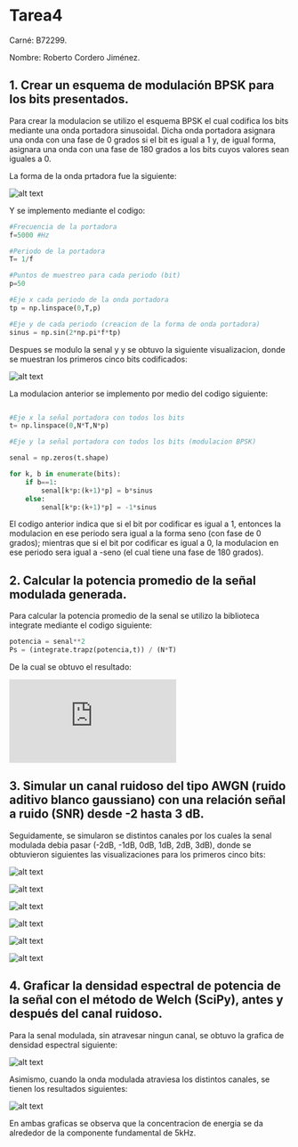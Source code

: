 # Tarea4

Carné: B72299.

Nombre: Roberto Cordero Jiménez.

## 1. Crear un esquema de modulación BPSK para los bits presentados.

Para crear la modulacion se utilizo el esquema BPSK el cual codifica los bits mediante una onda portadora sinusoidal. Dicha onda portadora asignara una onda con una fase de 0 grados si el bit es igual a 1 y, de igual forma, asignara una onda con una fase de 180 grados a los bits cuyos valores sean iguales a 0.

La forma de la onda prtadora fue la siguiente:

![alt text][Portadora]

[Portadora]: https://github.com/robercorde25/Tarea4/blob/master/Portadora.PNG "Logo Title Text 2"

Y se implemento mediante el codigo:

```python
#Frecuencia de la portadora
f=5000 #Hz

#Periodo de la portadora
T= 1/f

#Puntos de muestreo para cada periodo (bit)
p=50

#Eje x cada periodo de la onda portadora
tp = np.linspace(0,T,p)

#Eje y de cada periodo (creacion de la forma de onda portadora)
sinus = np.sin(2*np.pi*f*tp)
```

Despues se modulo la senal y y se obtuvo la siguiente visualizacion, donde se muestran los primeros cinco bits codificados:

![alt text][Modulada]

[Modulada]: https://github.com/robercorde25/Tarea4/blob/master/Modulada.PNG "Logo Title Text 2"

La modulacion anterior se implemento por medio del codigo siguiente:

```python

#Eje x la señal portadora con todos los bits
t= np.linspace(0,N*T,N*p)

#Eje y la señal portadora con todos los bits (modulacion BPSK)

senal = np.zeros(t.shape)

for k, b in enumerate(bits):
    if b==1:
        senal[k*p:(k+1)*p] = b*sinus
    else:
        senal[k*p:(k+1)*p] = -1*sinus

```

El codigo anterior indica que si el bit por codificar es igual a 1, entonces la modulacion en ese periodo sera igual a la forma seno (con fase de 0 grados); mientras que si el bit por codificar es igual a 0,  la modulacion en ese periodo sera igual a -seno (el cual tiene una fase de 180 grados).



## 2. Calcular la potencia promedio de la señal modulada generada.

Para calcular la potencia promedio de la senal se utilizo la biblioteca integrate mediante el codigo siguiente:


```python
potencia = senal**2
Ps = (integrate.trapz(potencia,t)) / (N*T)
```

De la cual se obtuvo el resultado: 

![alt text][Ec1]

[Ec1]: https://latex.codecogs.com/svg.latex?Ps%20=%200.49



## 3. Simular un canal ruidoso del tipo AWGN (ruido aditivo blanco gaussiano) con una relación señal a ruido (SNR) desde -2 hasta 3 dB.

Seguidamente, se simularon se distintos canales por los cuales la senal modulada debia pasar (-2dB, -1dB, 0dB, 1dB, 2dB, 3dB), donde se obtuvieron siguientes las visualizaciones para los primeros cinco bits:


![alt text][-2]

[-2]: https://github.com/robercorde25/Tarea4/blob/master/-2.PNG "Logo Title Text 2"


![alt text][-1]

[-1]: https://github.com/robercorde25/Tarea4/blob/master/-1.PNG "Logo Title Text 2"


![alt text][0]

[0]: https://github.com/robercorde25/Tarea4/blob/master/0.PNG "Logo Title Text 2"


![alt text][1]

[1]: https://github.com/robercorde25/Tarea4/blob/master/1.PNG "Logo Title Text 2"


![alt text][2]

[2]: https://github.com/robercorde25/Tarea4/blob/master/2.PNG "Logo Title Text 2"


![alt text][3]

[3]: https://github.com/robercorde25/Tarea4/blob/master/3.PNG "Logo Title Text 2"


## 4. Graficar la densidad espectral de potencia de la señal con el método de Welch (SciPy), antes y después del canal ruidoso.

Para la senal modulada, sin atravesar ningun canal, se obtuvo la grafica de densidad espectral siguiente:

![alt text][Den1]

[Den1]: https://github.com/robercorde25/Tarea4/blob/master/Den1.PNG "Logo Title Text 2"

Asimismo, cuando la onda modulada atraviesa los distintos canales, se tienen los resultados siguientes:

![alt text][Den2]

[Den2]: https://github.com/robercorde25/Tarea4/blob/master/Den2.PNG "Logo Title Text 2"

En ambas graficas se observa que la concentracion de energia se da alrededor de la componente fundamental de 5kHz.





